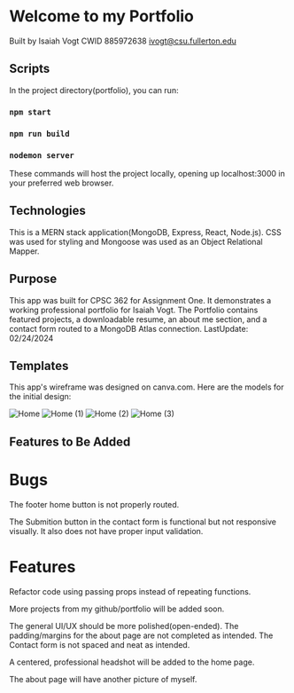 # Welcome to my Portfolio

Built by
Isaiah Vogt
CWID 885972638
ivogt@csu.fullerton.edu

## Scripts

In the project directory(portfolio), you can run:

### `npm start`

### `npm run build`

### `nodemon server`

These commands will host the project locally, opening up localhost:3000 in your preferred web browser.

## Technologies

This is a MERN stack application(MongoDB, Express, React, Node.js). CSS was used for styling and Mongoose was used as an Object Relational Mapper.

## Purpose

This app was built for CPSC 362 for Assignment One. It demonstrates a working professional portfolio for Isaiah Vogt. The Portfolio contains featured projects, a downloadable resume, an about me section, and a contact form routed to a MongoDB Atlas connection.
LastUpdate: 02/24/2024

## Templates

This app's wireframe was designed on canva.com. Here are the models for the initial design: 

![Home](https://github.com/ivogt12/Portfolio/assets/98562653/42ef0b1f-fcd2-40ae-85e8-0fcacf436b92)
![Home (1)](https://github.com/ivogt12/Portfolio/assets/98562653/a11996b2-a33e-47ef-a95b-60be863bf15b)
![Home (2)](https://github.com/ivogt12/Portfolio/assets/98562653/9f9adecc-41d0-4c39-a1fe-5803f169ccd9)
![Home (3)](https://github.com/ivogt12/Portfolio/assets/98562653/0ba47751-549b-4896-bf77-fd359c73a053)

## Features to Be Added

# Bugs

  The footer home button is not properly routed.

  The Submition button in the contact form is functional but not responsive visually. It also does not have proper input validation.

# Features

  Refactor code using passing props instead of repeating functions.

  More projects from my github/portfolio will be added soon.

  The general UI/UX should be more polished(open-ended). The padding/margins for the about page are not completed as intended. The Contact form is not spaced and neat as intended.

  A centered, professional headshot will be added to the home page.

  The about page will have another picture of myself.
